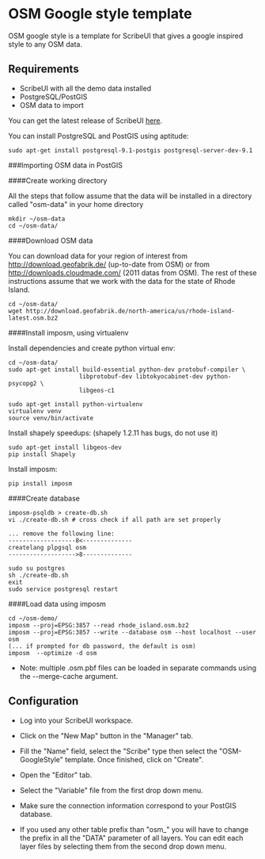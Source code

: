 OSM Google style template
=======

OSM google style is a template for ScribeUI that gives a google inspired style to any OSM data.

Requirements
------
*   ScribeUI with all the demo data installed
*   PostgreSQL/PostGIS
*   OSM data to import

You can get the latest release of ScribeUI [here](https://github.com/mapgears/scribeui).

You can install PostgreSQL and PostGIS using aptitude:

    sudo apt-get install postgresql-9.1-postgis postgresql-server-dev-9.1


###Importing OSM data in PostGIS

####Create working directory

All the steps that follow assume that the data  will be installed in a directory called "osm-data" in your home directory 

    mkdir ~/osm-data
    cd ~/osm-data/

####Download OSM data

You can download data for your region of interest from http://download.geofabrik.de/ (up-to-date from OSM) or from http://downloads.cloudmade.com/ (2011 datas from OSM).
The rest of these instructions assume that we work with the data for the state of Rhode Island.

    cd ~/osm-data/
    wget http://download.geofabrik.de/north-america/us/rhode-island-latest.osm.bz2

####Install imposm, using virtualenv

Install dependencies and create python virtual env:

    cd ~/osm-data/
    sudo apt-get install build-essential python-dev protobuf-compiler \
                        libprotobuf-dev libtokyocabinet-dev python-psycopg2 \
                        libgeos-c1

    sudo apt-get install python-virtualenv
    virtualenv venv
    source venv/bin/activate

Install shapely speedups: (shapely 1.2.11 has bugs, do not use it)

    sudo apt-get install libgeos-dev
    pip install Shapely

Install imposm:

    pip install imposm

####Create database

    imposm-psqldb > create-db.sh
    vi ./create-db.sh # cross check if all path are set properly

    ... remove the following line:
    -------------------8<--------------
    createlang plpgsql osm
    ------------------->8--------------

    sudo su postgres
    sh ./create-db.sh
    exit
    sudo service postgresql restart

####Load data using imposm

    cd ~/osm-demo/
    imposm --proj=EPSG:3857 --read rhode_island.osm.bz2
    imposm --proj=EPSG:3857 --write --database osm --host localhost --user osm
    (... if prompted for db password, the default is osm)
    imposm  --optimize -d osm

*   Note: multiple .osm.pbf files can be loaded in separate commands using the --merge-cache argument.


Configuration
------

*    Log into your ScribeUI workspace.

*    Click on the "New Map" button in the "Manager" tab.

*    Fill the "Name" field, select the "Scribe" type then select the "OSM-GoogleStyle" template. Once finished, click on "Create".

*    Open the "Editor" tab.

*    Select the "Variable" file from the first drop down menu.

*    Make sure the connection information correspond to your PostGIS database.

*    If you used any other table prefix than "osm\_" you will have to change the prefix in all the "DATA" parameter of all layers. You can edit each layer files by selecting them from the second drop down menu. 
